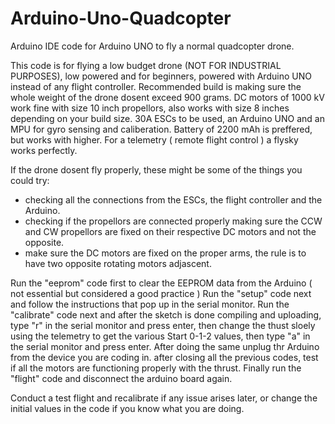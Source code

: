 # Arduino-Uno-Quadcopter
Arduino IDE code for Arduino UNO to fly a normal quadcopter drone.

This code is for flying a low budget drone (NOT FOR INDUSTRIAL PURPOSES), low powered and for beginners, powered with Arduino UNO instead of any flight controller.
Recommended build is making sure the whole weight of the drone dosent exceed 900 grams.
DC motors of 1000 kV work fine with size 10 inch propellors, also works with size 8 inches depending on your build size.
30A ESCs to be used, an Arduino UNO and an MPU for gyro sensing and caliberation.
Battery of 2200 mAh is preffered, but works with higher.
For a telemetry ( remote flight control ) a flysky works perfectly.


If the drone dosent fly properly, these might be some of the things you could try:
- checking all the connections from the ESCs, the flight controller and the Arduino.
- checking if the propellors are connected properly making sure the CCW and CW propellors are fixed on their respective DC motors and not the opposite.
- make sure the DC motors are fixed on the proper arms, the rule is to have two opposite rotating motors adjascent.


Run the "eeprom" code first to clear the EEPROM data from the Arduino ( not essential but considered a good practice )
Run the "setup" code next and follow the instructions that pop up in the serial monitor.
Run the "calibrate" code next and after the sketch is done compiling and uploading, type "r" in the serial monitor and press enter, then change the thust sloely using the telemetry to get the various Start 0-1-2 values, then type "a" in the serial monitor and press enter. After doing the same unplug thr Arduino from the device you are coding in.
after closing all the previous codes, test if all the motors are functioning properly with the thrust.
Finally run the "flight" code and disconnect the arduino board again.


Conduct a test flight and recalibrate if any issue arises later, or change the initial values in the code if you know what you are doing.
